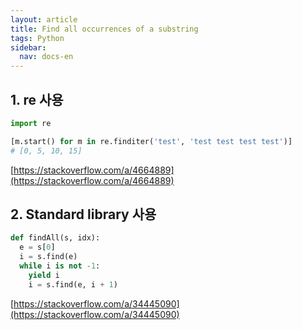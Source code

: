 ```yaml
---
layout: article
title: Find all occurrences of a substring
tags: Python
sidebar:
  nav: docs-en
---
```


<!--more-->

## 1. re 사용
```Python
import re

[m.start() for m in re.finditer('test', 'test test test test')]
# [0, 5, 10, 15]
```
[https://stackoverflow.com/a/4664889](https://stackoverflow.com/a/4664889)


## 2. Standard library 사용
```Python
def findAll(s, idx):
  e = s[0]
  i = s.find(e)
  while i is not -1:
    yield i
    i = s.find(e, i + 1)
```

[https://stackoverflow.com/a/34445090](https://stackoverflow.com/a/34445090)
